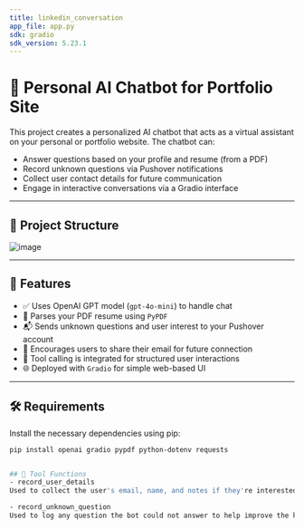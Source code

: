 ```yaml
---
title: linkedin_conversation
app_file: app.py
sdk: gradio
sdk_version: 5.23.1
---
```


# 🤖 Personal AI Chatbot for Portfolio Site

This project creates a personalized AI chatbot that acts as a virtual assistant on your personal or portfolio website. The chatbot can:

- Answer questions based on your profile and resume (from a PDF)
- Record unknown questions via Pushover notifications
- Collect user contact details for future communication
- Engage in interactive conversations via a Gradio interface

---

## 📂 Project Structure

![image](https://github.com/user-attachments/assets/ea024261-8527-4103-a9dd-3f1b26acd4ba)

---

## 🧠 Features

- ✅ Uses OpenAI GPT model (`gpt-4o-mini`) to handle chat
- 📄 Parses your PDF resume using `PyPDF`
- 📬 Sends unknown questions and user interest to your Pushover account
- 📧 Encourages users to share their email for future connection
- 🧰 Tool calling is integrated for structured user interactions
- 🌐 Deployed with `Gradio` for simple web-based UI

---

## 🛠️ Requirements

Install the necessary dependencies using pip:

```bash
pip install openai gradio pypdf python-dotenv requests


## 🧰 Tool Functions
- record_user_details
Used to collect the user's email, name, and notes if they're interested in being contacted.

- record_unknown_question
Used to log any question the bot could not answer to help improve the knowledge base.
